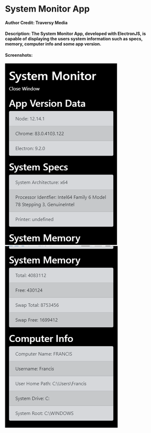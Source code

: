 # System Monitor App

#### Author Credit: Traversy Media
#### Description: The System Monitor App, developed with ElectronJS, is capable of displaying the users system information such as specs, memory, computer info and some app version.
#### Screenshots:
![](https://github.com/frncs1999/SystemMonitor/blob/master/ss_01.png)
![](https://github.com/frncs1999/SystemMonitor/blob/master/ss_02.png)
